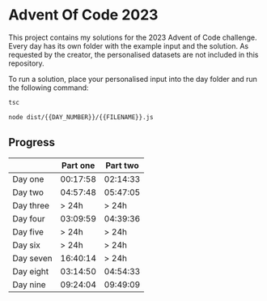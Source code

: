 # Advent Of Code 2023
This project contains my solutions for the 2023 Advent of Code challenge.
Every day has its own folder with the example input and the solution.
As requested by the creator, the personalised datasets are not included in this repository.

To run a solution, place your personalised input into the day folder and run the following command:
```bash
tsc
```
```bash
node dist/{{DAY_NUMBER}}/{{FILENAME}}.js
```

## Progress
|           | Part one | Part two |
|-----------|----------|----------|
| Day one   | 00:17:58 | 02:14:33 |
| Day two   | 04:57:48 | 05:47:05 |
| Day three | > 24h    | > 24h    |
| Day four  | 03:09:59 | 04:39:36 |
| Day five  | > 24h    | > 24h    |
| Day six   | > 24h    | > 24h    |
| Day seven | 16:40:14 | > 24h    |
| Day eight | 03:14:50 | 04:54:33 |
| Day nine  | 09:24:04 | 09:49:09 |
